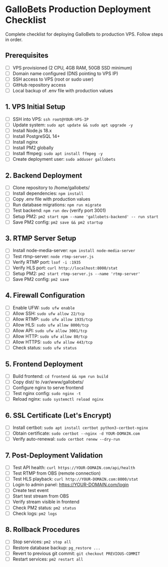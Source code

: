 # GalloBets Production Deployment Checklist

Complete checklist for deploying GalloBets to production VPS. Follow steps in order.

## Prerequisites

- [ ] VPS provisioned (2 CPU, 4GB RAM, 50GB SSD minimum)
- [ ] Domain name configured (DNS pointing to VPS IP)
- [ ] SSH access to VPS (root or sudo user)
- [ ] GitHub repository access
- [ ] Local backup of .env file with production values

## 1. VPS Initial Setup

- [ ] SSH into VPS: `ssh root@YOUR-VPS-IP`
- [ ] Update system: `sudo apt update && sudo apt upgrade -y`
- [ ] Install Node.js 18.x
- [ ] Install PostgreSQL 14+
- [ ] Install nginx
- [ ] Install PM2 globally
- [ ] Install ffmpeg: `sudo apt install ffmpeg -y`
- [ ] Create deployment user: `sudo adduser gallobets`

## 2. Backend Deployment

- [ ] Clone repository to /home/gallobets/
- [ ] Install dependencies: `npm install`
- [ ] Copy .env file with production values
- [ ] Run database migrations: `npm run migrate`
- [ ] Test backend: `npm run dev` (verify port 3001)
- [ ] Setup PM2: `pm2 start npm --name 'gallobets-backend' -- run start`
- [ ] Save PM2 config: `pm2 save && pm2 startup`

## 3. RTMP Server Setup

- [ ] Install node-media-server: `npm install node-media-server`
- [ ] Test rtmp-server: `node rtmp-server.js`
- [ ] Verify RTMP port: `lsof -i :1935`
- [ ] Verify HLS port: `curl http://localhost:8000/stat`
- [ ] Setup PM2: `pm2 start rtmp-server.js --name 'rtmp-server'`
- [ ] Save PM2 config: `pm2 save`

## 4. Firewall Configuration

- [ ] Enable UFW: `sudo ufw enable`
- [ ] Allow SSH: `sudo ufw allow 22/tcp`
- [ ] Allow RTMP: `sudo ufw allow 1935/tcp`
- [ ] Allow HLS: `sudo ufw allow 8000/tcp`
- [ ] Allow API: `sudo ufw allow 3001/tcp`
- [ ] Allow HTTP: `sudo ufw allow 80/tcp`
- [ ] Allow HTTPS: `sudo ufw allow 443/tcp`
- [ ] Check status: `sudo ufw status`

## 5. Frontend Deployment

- [ ] Build frontend: `cd frontend && npm run build`
- [ ] Copy dist/ to /var/www/gallobets/
- [ ] Configure nginx to serve frontend
- [ ] Test nginx config: `sudo nginx -t`
- [ ] Reload nginx: `sudo systemctl reload nginx`

## 6. SSL Certificate (Let's Encrypt)

- [ ] Install certbot: `sudo apt install certbot python3-certbot-nginx`
- [ ] Obtain certificate: `sudo certbot --nginx -d YOUR-DOMAIN.com`
- [ ] Verify auto-renewal: `sudo certbot renew --dry-run`

## 7. Post-Deployment Validation

- [ ] Test API health: `curl https://YOUR-DOMAIN.com/api/health`
- [ ] Test RTMP from OBS (remote connection)
- [ ] Test HLS playback: `curl http://YOUR-DOMAIN.com:8000/stat`
- [ ] Login to admin panel: https://YOUR-DOMAIN.com/login
- [ ] Create test event
- [ ] Start test stream from OBS
- [ ] Verify stream visible in frontend
- [ ] Check PM2 status: `pm2 status`
- [ ] Check logs: `pm2 logs`

## 8. Rollback Procedures

- [ ] Stop services: `pm2 stop all`
- [ ] Restore database backup: `pg_restore ...`
- [ ] Revert to previous git commit: `git checkout PREVIOUS-COMMIT`
- [ ] Restart services: `pm2 restart all`